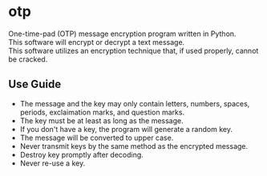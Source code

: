 # otp
<p>One-time-pad (OTP) message encryption program written in Python.<br/>
This software will encrypt or decrypt a text message.<br/>
This software utilizes an encryption technique that, if used properly, cannot be cracked.</p>

<h2>Use Guide</h2>
<ul>
<li>The message and the key may only contain letters, numbers, spaces, periods, exclaimation marks, and question marks.</li>
<li>The key must be at least as long as the message.</li>
<li>If you don't have a key, the program will generate a random key.</li>
<li>The message will be converted to upper case.</li>
<li>Never transmit keys by the same method as the encrypted message.</li>
<li>Destroy key promptly after decoding.</li>
<li>Never re-use a key.</li>
</ul>
